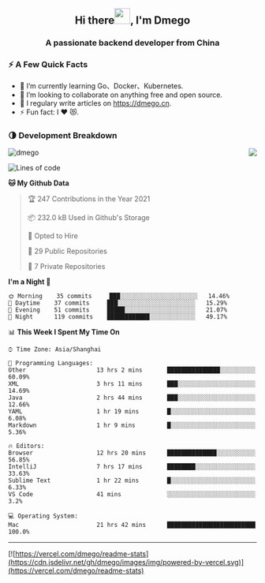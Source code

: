 <h2 align="center">Hi there<img src="https://cdn.jsdelivr.net/gh/dmego/images/img/Hi.gif" height="32" />, I'm Dmego </h2>
<h3 align="center">A passionate backend developer from China</h3>

### ⚡️ A Few Quick Facts

<ul>
    <li> 🌱 I’m currently learning Go、Docker、Kubernetes.</li>
    <li> 👯 I’m looking to collaborate on anything free and open source.</li>
    <li> 📝 I regulary write articles on <a href="https://dmego.cn">https://dmego.cn</a>.</li>
    <li> ⚡ Fun fact: I ❤️ 😻.</li>
</ul>

### 🌗 Development Breakdown

<img src="https://komarev.com/ghpvc/?username=dmego" alt="dmego" />

<img align="right" src="https://readme-stats-dmego.vercel.app/api?username=dmego&show_icons=true&icon_color=1573B3&hide_title=true&text_color=718096&bg_color=00000000&hide_border=true"/>

<!--START_SECTION:waka-->
![Lines of code](https://img.shields.io/badge/From%20Hello%20World%20I%27ve%20Written-240928%20lines%20of%20code-blue)

**🐱 My Github Data** 

> 🏆 247 Contributions in the Year 2021
 > 
> 📦 232.0 kB Used in Github's Storage 
 > 
> 💼 Opted to Hire
 > 
> 📜 29 Public Repositories 
 > 
> 🔑 7 Private Repositories  
 > 
**I'm a Night 🦉** 

```text
🌞 Morning    35 commits     ███░░░░░░░░░░░░░░░░░░░░░░   14.46% 
🌆 Daytime    37 commits     ███░░░░░░░░░░░░░░░░░░░░░░   15.29% 
🌃 Evening    51 commits     █████░░░░░░░░░░░░░░░░░░░░   21.07% 
🌙 Night      119 commits    ████████████░░░░░░░░░░░░░   49.17%

```


📊 **This Week I Spent My Time On** 

```text
⌚︎ Time Zone: Asia/Shanghai

💬 Programming Languages: 
Other                    13 hrs 2 mins       ███████████████░░░░░░░░░░   60.09% 
XML                      3 hrs 11 mins       ███░░░░░░░░░░░░░░░░░░░░░░   14.69% 
Java                     2 hrs 44 mins       ███░░░░░░░░░░░░░░░░░░░░░░   12.66% 
YAML                     1 hr 19 mins        █░░░░░░░░░░░░░░░░░░░░░░░░   6.08% 
Markdown                 1 hr 9 mins         █░░░░░░░░░░░░░░░░░░░░░░░░   5.36%

🔥 Editors: 
Browser                  12 hrs 20 mins      ██████████████░░░░░░░░░░░   56.85% 
IntelliJ                 7 hrs 17 mins       ████████░░░░░░░░░░░░░░░░░   33.63% 
Sublime Text             1 hr 22 mins        █░░░░░░░░░░░░░░░░░░░░░░░░   6.33% 
VS Code                  41 mins             ░░░░░░░░░░░░░░░░░░░░░░░░░   3.2%

💻 Operating System: 
Mac                      21 hrs 42 mins      █████████████████████████   100.0%

```


<!--END_SECTION:waka-->

---

[![https://vercel.com/dmego/readme-stats](https://cdn.jsdelivr.net/gh/dmego/images/img/powered-by-vercel.svg)](https://vercel.com/dmego/readme-stats)


